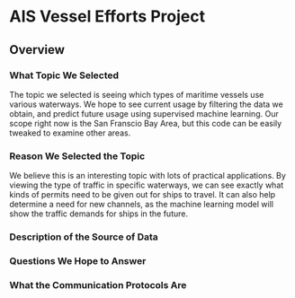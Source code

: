 # AIS Vessel Efforts Project

## Overview 

### What Topic We Selected

The topic we selected is seeing which types of maritime vessels use various waterways. We hope to see current usage by filtering the data we obtain, and predict future usage using supervised machine learning. Our scope right now is the San Franscio Bay Area, but this code can be easily tweaked to examine other areas.

### Reason We Selected the Topic

We believe this is an interesting topic with lots of practical applications. By viewing the type of traffic in specific waterways, we can see exactly what kinds of permits need to be given out for ships to travel. It can also help determine a need for new channels, as the machine learning model will show the traffic demands for ships in the future.

### Description of the Source of Data



### Questions We Hope to Answer



### What the Communication Protocols Are

